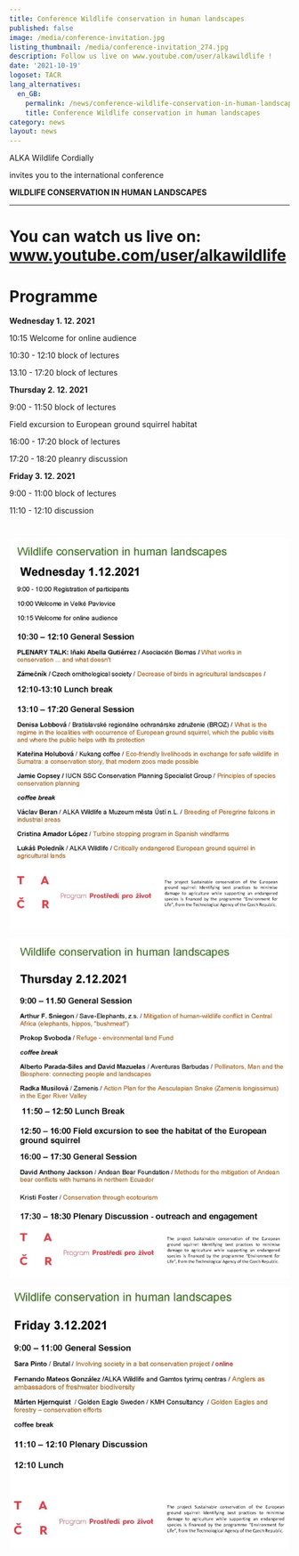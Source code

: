 ```yaml
---
title: Conference Wildlife conservation in human landscapes
published: false
image: /media/conference-invitation.jpg
listing_thumbnail: /media/conference-invitation_274.jpg
description: Follow us live on www.youtube.com/user/alkawildlife !
date: '2021-10-19'
logoset: TACR
lang_alternatives:
  en_GB:
    permalink: /news/conference-wildlife-conservation-in-human-landscapes
    title: Conference Wildlife conservation in human landscapes
category: news
layout: news
---
```

ALKA Wildlife Cordially

invites you to the international conference

**WILDLIFE CONSERVATION IN HUMAN LANDSCAPES**

- - -

# **You can watch us live on: www.youtube.com/user/alkawildlife**

# Programme

**Wednesday 1. 12. 2021**

10:15 Welcome for online audience

10:30 - 12:10 block of lectures

13.10 - 17:20 block of lectures

**Thursday 2. 12. 2021**

9:00 - 11:50 block of lectures

Field excursion to European ground squirrel habitat

16:00 - 17:20 block of lectures

17:20 - 18:20 pleanry discussion

**Friday 3. 12. 2021**

9:00 - 11:00 block of lectures

11:10 - 12:10 discussion

<br/>

![](/media/conference_program_day_620.jpg)

![](/media/conference_program_day_2_620.jpg)

![](/media/conference_program_day_3_620.jpg)

